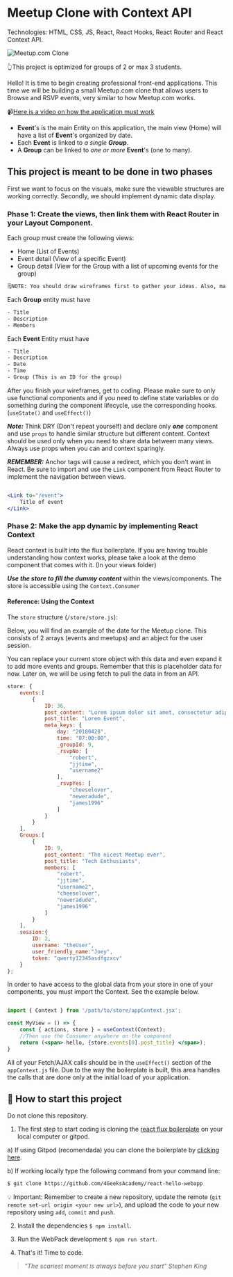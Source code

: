 # Meetup Clone with Context API

Technologies: HTML, CSS, JS, React, React Hooks, React Router and React Context API.

![Meetup.com Clone](https://github.com/breatheco-de/exercise-meetup-clone-react/blob/master/preview.png?raw=true)

👆This project is optimized for groups of 2 or max 3 students.

Hello! It is time to begin creating professional front-end applications. This time
we will be building a small Meetup.com clone that allows users to Browse and RSVP events, very similar to how Meetup.com works.

📹[Here is a video on how the application must work](https://github.com/breatheco-de/exercise-meetup-clone-react/blob/master/preview.webm?raw=true)

- **Event**'s is the main Entity on this application, the main view (Home) will have a list of **Event**'s organized by date.
- Each **Event** is linked to _a single **Group**_.
- A **Group** can be linked to _one or more_ **Event**'s (one to many).

## This project is meant to be done in two phases

First we want to focus on the visuals, make sure the viewable structures are working correctly. 
Secondly, we should implement dynamic data display.

### Phase 1: Create the views, then link them with React Router in your Layout Component.

Each group must create the following views:

- Home (List of Events)
- Event detail (View of a specific Event)
- Group detail (View for the Group with a list of upcoming events for the group)

```txt
🗒NOTE: You should draw wireframes first to gather your ideas. Also, make sure to use dummy content initially. PLEASE USE MEETUP.COM AS A DESIGN REFERENCE!
```

Each **Group** entity must have

```txt
- Title
- Description
- Members
```

Each **Event** Entity must have

```txt
- Title
- Description
- Date
- Time
- Group (This is an ID for the group)
```

After you finish your wireframes, get to coding. Please make sure to only use functional components and if you need to define state variables or do something during the component lifecycle, use the corresponding hooks. (`useState()` and `useEffect()`)

***Note:*** Think DRY (Don't repeat yourself) and declare only ***one*** component and use ```props``` to handle similar structure but different content. Context should be used only when you need to share data between many views. Always use props when you can and context sparingly.

***REMEMBER:*** Anchor tags will cause a redirect, which you don't want in React. Be sure to import and use the ```Link``` component from React Router to implement the navigation between views.

```jsx

<Link to="/event">
    Title of event
</Link>
```

### Phase 2: Make the app dynamic by implementing React Context

React context is built into the flux boilerplate. If you are having trouble understanding how context works, please take a look at the demo component that comes with it. (In your views folder)

***Use the store to fill the dummy content*** within the views/components. The store is accessible using the ```Context.Consumer```

#### Reference: Using the Context

The `store` structure (```/store/store.js```):

Below, you will find an example of the date for the Meetup clone. This consists of 2 arrays (events and meetups) and an abject for the user session.

You can replace your current store object with this data and even expand it to add more events and groups. Remember that this is placeholder data for now. Later on, we will be using fetch to pull the data in from an API.

```javascript
store: {
    events:[
        {
            ID: 36,
            post_content: "Lorem ipsum dolor sit amet, consectetur adipiscing elit. Sed nec libero consectetur risus vehicula interdum eu at elit. Proin a commodo erat, eu molestie ipsum. Aliquam tristique nunc a est tristique, et convallis risus ullamcorper. Fusce nec massa ac enim pellentesque ornare. Pellentesque non sapien varius, pellentesque tellus sit amet, facilisis justo. Duis rhoncus nunc id elementum dapibus. Sed dictum lacinia vestibulum.",
            post_title: "Lorem Event",
            meta_keys: {
                day: "20180428",
                time: "07:00:00",
                _groupId: 9,
                _rsvpNo: [
                    "robert",
                    "jjtime",
                    "username2"
                ],
                _rsvpYes: [
                    "cheeselover",
                    "neweradude",
                    "james1996"
                ]
            }
        }
    ],
    Groups:[
        {
            ID: 9,
            post_content: "The nicest Meetup ever",
            post_title: "Tech Enthusiasts",
            members: [
                "robert",
                "jjtime",
                "username2",
                "cheeselover",
                "neweradude",
                "james1996"
            ]
        }
    ],
    session:{
        ID: 2,
        username: "theUser",
        user_friendly_name:"Joey",
        token: "qwerty12345asdfgzxcv"
    }
};
```

In order to have access to the global data from your store in one of your components, you must import the Context. See the example below.

```jsx

import { Context } from '/path/to/store/appContext.jsx';

const MyView = () => {
    const { actions, store } = useContext(Context);
    //Then use the Consumer anywhere on the component
    return (<span> hello, {store.events[0].post_title} </span>);
}
```

All of your Fetch/AJAX calls should be in the `useEffect()` section of the `appContext.js` file. Due to the way the boilerplate is built, this area handles the calls that are done only at the initial load of your application.

## 🌱  How to start this project

Do not clone this repository.

1. The first step to start coding is cloning the [react flux boilerplate](https://github.com/4GeeksAcademy/react-hello-webapp) on your local computer or gitpod.

a) If using Gitpod (recomendada) you can clone the boilerplate by [clicking here](https://github.com/4GeeksAcademy/react-hello-webapp).

b) If working locally type the following command from your command line: 
```sh
$ git clone https://github.com/4GeeksAcademy/react-hello-webapp
```

💡 Important: Remember to create a new repository, update the remote (`git remote set-url origin <your new url>`), and upload the code to your new repository using `add`, `commit` and `push`.

2. Install the dependencies `$ npm install`.

3. Run the WebPack development `$ npm run start`.

4. That's it! Time to code.

> _"The scariest moment is always before you start"_
> _Stephen King_
